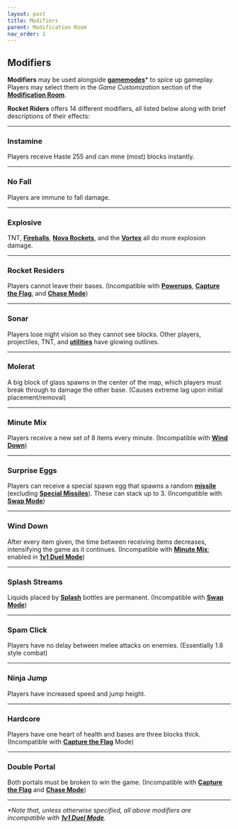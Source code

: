 ```yaml
---
layout: post
title: Modifiers
parent: Modification Room
nav_order: 1
---
```

**Modifiers**
---

**Modifiers** may be used alongside **[gamemodes](https://zeroniaserver.github.io/RocketRidersWiki/gamemodes)*** to spice up gameplay. Players may select them in the *Game Customization* section of the **[Modification Room](https://zeroniaserver.github.io/RocketRidersWiki/modification_room)**.

**Rocket Riders** offers 14 different modifiers, all listed below along with brief descriptions of their effects:

---
### Instamine
Players receive Haste 255 and can mine (most) blocks instantly.

---
### No Fall
Players are immune to fall damage.

---
### Explosive
TNT, **[Fireballs](https://zeroniaserver.github.io/RocketRidersWiki/utilities/fireball)**, **[Nova Rockets](https://zeroniaserver.github.io/RocketRidersWiki/utilities/nova_rocket)**, and the **[Vortex](https://zeroniaserver.github.io/RocketRidersWiki/utilities/vortex)** all do more explosion damage.

---
### Rocket Residers
Players cannot leave their bases. (Incompatible with **[Powerups](https://zeroniaserver.github.io/RocketRidersWiki/gamemodes/powerups)**, **[Capture the Flag](https://zeroniaserver.github.io/RocketRidersWiki/gamemodes/ctf)**, and **[Chase Mode](https://zeroniaserver.github.io/RocketRidersWiki/gamemodes/chase)**)

---
### Sonar
Players lose night vision so they cannot see blocks. Other players, projectiles, TNT, and **[utilities](https://zeroniaserver.github.io/RocketRidersWiki/utilities)** have glowing outlines.

---
### Molerat
A big block of glass spawns in the center of the map, which players must break through to damage the other base. (Causes extreme lag upon initial placement/removal)

---
### Minute Mix
Players receive a new set of 8 items every minute. (Incompatible with **[Wind Down](#wind-down)**)

---
### Surprise Eggs
Players can receive a special spawn egg that spawns a random **[missile](https://zeroniaserver.github.io/RocketRidersWiki/missiles)** (excluding **[Special Missiles]()**). These can stack up to 3. (Incompatible with **[Swap Mode](https://zeroniaserver.github.io/RocketRidersWiki/gamemodes/swap)**)

---
### Wind Down
After every item given, the time between receiving items decreases, intensifying the game as it continues. (Incompatible with **[Minute Mix](#minute-mix)**; enabled in **[1v1 Duel Mode](https://zeroniaserver.github.io/RocketRidersWiki/gamemodes/duel)**)

---
### Splash Streams
Liquids placed by **[Splash](https://zeroniaserver.github.io/RocketRidersWiki/utilities/splash)** bottles are permanent. (Incompatible with **[Swap Mode](https://zeroniaserver.github.io/RocketRidersWiki/gamemodes/swap)**)

---
### Spam Click
Players have no delay between melee attacks on enemies. (Essentially 1.8 style combat)

---
### Ninja Jump
Players have increased speed and jump height.

---
### Hardcore
Players have one heart of health and bases are three blocks thick. (Incompatible with **[Capture the Flag](https://zeroniaserver.github.io/RocketRidersWiki/gamemodes/ctf)** Mode)

---
### Double Portal
Both portals must be broken to win the game. (Incompatible with **[Capture the Flag](https://zeroniaserver.github.io/RocketRidersWiki/gamemodes/ctf)** and **[Chase Mode](https://zeroniaserver.github.io/RocketRidersWiki/gamemodes/chase)**)

---
_*Note that, unless otherwise specified, all above modifiers are incompatible with **[1v1 Duel Mode](https://zeroniaserver.github.io/RocketRidersWiki/gamemodes/duel)**._